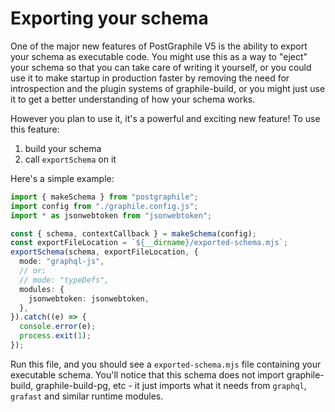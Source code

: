 # Exporting your schema

One of the major new features of PostGraphile V5 is the ability to export your
schema as executable code. You might use this as a way to "eject" your schema so
that you can take care of writing it yourself, or you could use it to make
startup in production faster by removing the need for introspection and the
plugin systems of graphile-build, or you might just use it to get a better
understanding of how your schema works.

However you plan to use it, it's a powerful and exciting new feature! To use
this feature:

1. build your schema
2. call `exportSchema` on it

Here's a simple example:

```ts
import { makeSchema } from "postgraphile";
import config from "./graphile.config.js";
import * as jsonwebtoken from "jsonwebtoken";

const { schema, contextCallback } = makeSchema(config);
const exportFileLocation = `${__dirname}/exported-schema.mjs`;
exportSchema(schema, exportFileLocation, {
  mode: "graphql-js",
  // or:
  // mode: "typeDefs",
  modules: {
    jsonwebtoken: jsonwebtoken,
  },
}).catch((e) => {
  console.error(e);
  process.exit(1);
});
```

Run this file, and you should see a `exported-schema.mjs` file containing your
executable schema. You'll notice that this schema does not import
graphile-build, graphile-build-pg, etc - it just imports what it needs from
`graphql`, `grafast` and similar runtime modules.
